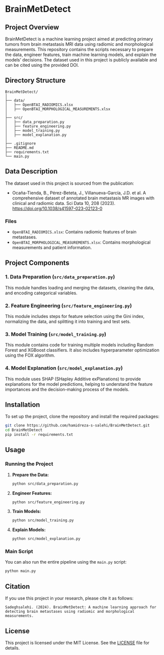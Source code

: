 # BrainMetDetect

## Project Overview

BrainMetDetect is a machine learning project aimed at predicting primary tumors from brain metastasis MRI data using radiomic and morphological measurements. This repository contains the scripts necessary to prepare the data, engineer features, train machine learning models, and explain the models' decisions. The dataset used in this project is publicly available and can be cited using the provided DOI.

## Directory Structure

```
BrainMetDetect/
│
├── data/
│   ├── OpenBTAI_RADIOMICS.xlsx
│   ├── OpenBTAI_MORPHOLOGICAL_MEASUREMENTS.xlsx
│
├── src/
│   ├── data_preparation.py
│   ├── feature_engineering.py
│   ├── model_training.py
│   ├── model_explanation.py
│
├── .gitignore
├── README.md
├── requirements.txt
└── main.py
```

## Data Description

The dataset used in this project is sourced from the publication:

- Ocaña-Tienda, B., Pérez-Beteta, J., Villanueva-García, J.D. et al. A comprehensive dataset of annotated brain metastasis MR images with clinical and radiomic data. Sci Data 10, 208 (2023). https://doi.org/10.1038/s41597-023-02123-0

### Files

- `OpenBTAI_RADIOMICS.xlsx`: Contains radiomic features of brain metastases.
- `OpenBTAI_MORPHOLOGICAL_MEASUREMENTS.xlsx`: Contains morphological measurements and patient information.

## Project Components

### 1. Data Preparation (`src/data_preparation.py`)

This module handles loading and merging the datasets, cleaning the data, and encoding categorical variables.

### 2. Feature Engineering (`src/feature_engineering.py`)

This module includes steps for feature selection using the Gini index, normalizing the data, and splitting it into training and test sets.

### 3. Model Training (`src/model_training.py`)

This module contains code for training multiple models including Random Forest and XGBoost classifiers. It also includes hyperparameter optimization using the FOX algorithm.

### 4. Model Explanation (`src/model_explanation.py`)

This module uses SHAP (SHapley Additive exPlanations) to provide explanations for the model predictions, helping to understand the feature importances and the decision-making process of the models.

## Installation

To set up the project, clone the repository and install the required packages:

```bash
git clone https://github.com/hamidreza-s-salehi/BrainMetDetect.git
cd BrainMetDetect
pip install -r requirements.txt
```

## Usage

### Running the Project

1. **Prepare the Data:**

   ```bash
   python src/data_preparation.py
   ```

2. **Engineer Features:**

   ```bash
   python src/feature_engineering.py
   ```

3. **Train Models:**

   ```bash
   python src/model_training.py
   ```

4. **Explain Models:**

   ```bash
   python src/model_explanation.py
   ```

### Main Script

You can also run the entire pipeline using the `main.py` script:

```bash
python main.py
```

## Citation

If you use this project in your research, please cite it as follows:

```
Sadeghsalehi. (2024). BrainMetDetect: A machine learning approach for detecting brain metastases using radiomic and morphological measurements.
```

## License

This project is licensed under the MIT License. See the [LICENSE](LICENSE) file for details.
